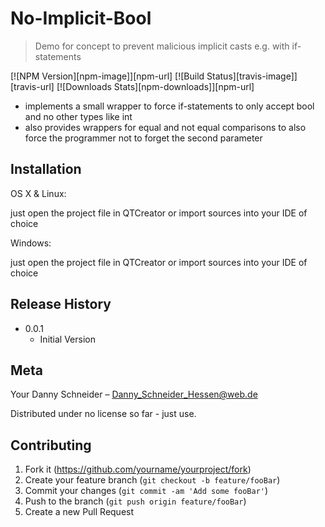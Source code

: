 # No-Implicit-Bool
> Demo for concept to prevent malicious implicit casts e.g. with if-statements

[![NPM Version][npm-image]][npm-url]
[![Build Status][travis-image]][travis-url]
[![Downloads Stats][npm-downloads]][npm-url]

* implements a small wrapper to force if-statements to only accept bool and no other types like int
* also provides wrappers for equal and not equal comparisons to also force the programmer not to forget the second parameter 


## Installation

OS X & Linux:

just open the project file in QTCreator or import sources into your IDE of choice

Windows:

just open the project file in QTCreator or import sources into your IDE of choice

## Release History

* 0.0.1
    * Initial Version

## Meta

Your Danny Schneider – Danny_Schneider_Hessen@web.de

Distributed under no license so far - just use. 

## Contributing

1. Fork it (<https://github.com/yourname/yourproject/fork>)
2. Create your feature branch (`git checkout -b feature/fooBar`)
3. Commit your changes (`git commit -am 'Add some fooBar'`)
4. Push to the branch (`git push origin feature/fooBar`)
5. Create a new Pull Request
